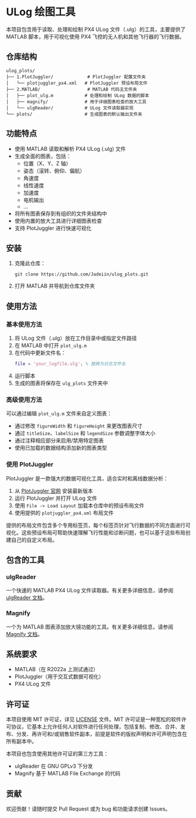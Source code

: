 # ULog 绘图工具

本项目包含用于读取、处理和绘制 PX4 ULog 文件（.ulg）的工具，主要提供了 MATLAB 脚本，用于可视化使用 PX4 飞控的无人机和其他飞行器的飞行数据。

## 仓库结构

```
ulog_plots/
├── 1.PlotJuggler/             # PlotJuggler 配置文件夹
│   └── plotjuggler_px4.xml   # PlotJuggler 预设布局文件
├── 2.MATLAB/                  # MATLAB 代码主文件夹
│   ├── plot_ulg.m            # 处理和绘制 ULog 数据的脚本
│   ├── magnify/              # 用于详细图表检查的放大工具
│   └── ulgReader/            # ULog 文件读取器实现
└── plots/                    # 生成图表的默认输出文件夹
```

## 功能特点

- 使用 MATLAB 读取和解析 PX4 ULog (.ulg) 文件
- 生成全面的图表，包括：
  - 位置（X、Y、Z 轴）
  - 姿态（滚转、俯仰、偏航）
  - 角速度
  - 线性速度
  - 加速度
  - 电机输出
  - ...
- 将所有图表保存到有组织的文件夹结构中
- 使用内置的放大工具进行详细图表检查
- 支持 PlotJuggler 进行快速可视化

## 安装

1. 克隆此仓库：
   ```
   git clone https://github.com/Jadeiin/ulog_plots.git
   ```
2. 打开 MATLAB 并导航到仓库文件夹

## 使用方法

### 基本使用方法

1. 将 ULog 文件（.ulg）放在工作目录中或指定文件路径
2. 在 MATLAB 中打开 `plot_ulg.m`
3. 在代码中更新文件名：
   ```matlab
   file = 'your_logfile.ulg'; % 替换为日志文件名
   ```
4. 运行脚本
5. 生成的图表将保存在 `ulg_plots` 文件夹中

### 高级使用方法

可以通过编辑 `plot_ulg.m` 文件来自定义图表：

- 通过修改 `figureWidth` 和 `figureHeight` 来更改图表尺寸
- 通过 `titleSize`、`labelSize` 和 `legendSize` 参数调整字体大小
- 通过注释相应部分来启用/禁用特定图表
- 使用已加载的数据结构添加新的图表类型

### 使用 PlotJuggler

PlotJuggler 是一款强大的数据可视化工具，适合实时和离线数据分析：

1. 从 [PlotJuggler 官网](https://github.com/facontidavide/PlotJuggler) 安装最新版本
2. 运行 PlotJuggler 并打开 ULog 文件
3. 使用 `File -> Load Layout` 加载本仓库中的预设布局文件
4. 使用提供的 `plotjuggler_px4.xml` 布局文件

提供的布局文件包含多个专用标签页，每个标签页针对飞行数据的不同方面进行可视化。这些预设布局可帮助快速理解飞行性能和诊断问题，也可以基于这些布局创建自己的自定义布局。

## 包含的工具

### ulgReader

一个快速的 MATLAB PX4 ULog 文件读取器。有关更多详细信息，请参阅 [ulgReader 文档](2.MATLAB/ulgReader/README.md)。

### Magnify

一个为 MATLAB 图表添加放大镜功能的工具。有关更多详细信息，请参阅 [Magnify 文档](2.MATLAB/magnify/README.md)。

## 系统要求

- MATLAB（在 R2022a 上测试通过）
- PlotJuggler（用于交互式数据可视化）
- PX4 ULog 文件

## 许可证

本项目使用 MIT 许可证，详见 [LICENSE](LICENSE) 文件。MIT 许可证是一种宽松的软件许可协议，它基本上允许任何人对软件进行任何处理，包括复制、修改、合并、发布、分发、再许可和/或销售软件副本，前提是软件的版权声明和许可声明包含在所有副本中。

本项目也包含使用其他许可证的第三方工具：
- ulgReader 在 GNU GPLv3 下分发
- Magnify 基于 MATLAB File Exchange 的代码

## 贡献

欢迎贡献！请随时提交 Pull Request 或为 bug 和功能请求创建 Issues。